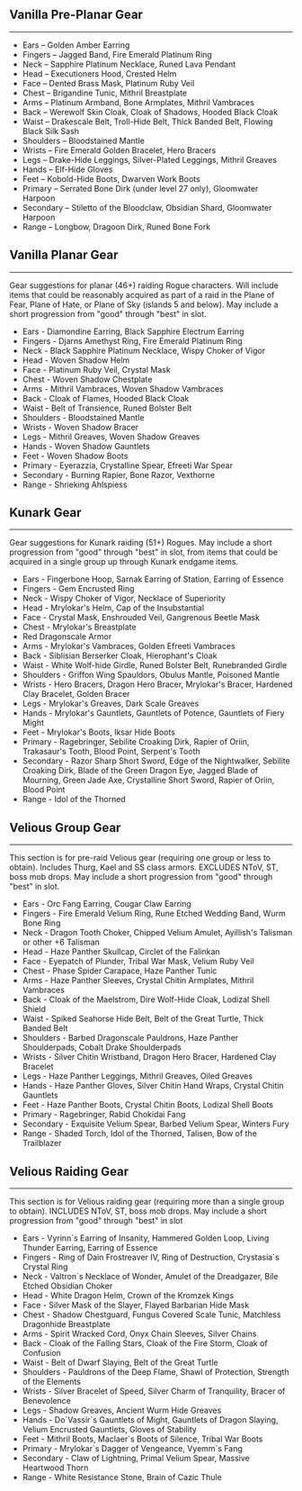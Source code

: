 ## Vanilla Pre-Planar Gear

---
* Ears – Golden Amber Earring
* Fingers – Jagged Band, Fire Emerald Platinum Ring
* Neck – Sapphire Platinum Necklace, Runed Lava Pendant
* Head – Executioners Hood, Crested Helm 
* Face – Dented Brass Mask, Platinum Ruby Veil
* Chest – Brigandine Tunic, Mithril Breastplate
* Arms – Platinum Armband, Bone Armplates, Mithril Vambraces
* Back – Werewolf Skin Cloak, Cloak of Shadows, Hooded Black Cloak
* Waist – Drakescale Belt, Troll-Hide Belt, Thick Banded Belt, Flowing Black Silk Sash
* Shoulders – Bloodstained Mantle
* Wrists – Fire Emerald Golden Bracelet, Hero Bracers
* Legs – Drake-Hide Leggings, Silver-Plated Leggings, Mithril Greaves
* Hands – Elf-Hide Gloves
* Feet – Kobold-Hide Boots, Dwarven Work Boots
* Primary – Serrated Bone Dirk (under level 27 only), Gloomwater Harpoon
* Secondary – Stiletto of the Bloodclaw, Obsidian Shard, Gloomwater Harpoon
* Range – Longbow, Dragoon Dirk, Runed Bone Fork 

## Vanilla Planar Gear

---
Gear suggestions for planar (46+) raiding Rogue characters. Will include items that could be reasonably acquired as part of a raid in the Plane of Fear, Plane of Hate, or Plane of Sky (islands 5 and below). May include a short progression from "good" through "best" in slot.

* Ears - Diamondine Earring, Black Sapphire Electrum Earring
* Fingers - Djarns Amethyst Ring, Fire Emerald Platinum Ring
* Neck - Black Sapphire Platinum Necklace, Wispy Choker of Vigor
* Head - Woven Shadow Helm
* Face - Platinum Ruby Veil, Crystal Mask
* Chest - Woven Shadow Chestplate
* Arms - Mithril Vambraces, Woven Shadow Vambraces
* Back - Cloak of Flames, Hooded Black Cloak
* Waist - Belt of Transience, Runed Bolster Belt
* Shoulders - Bloodstained Mantle
* Wrists - Woven Shadow Bracer
* Legs - Mithril Greaves, Woven Shadow Greaves
* Hands - Woven Shadow Gauntlets
* Feet - Woven Shadow Boots
* Primary - Eyerazzia, Crystalline Spear, Efreeti War Spear
* Secondary - Burning Rapier, Bone Razor, Vexthorne
* Range - Shrieking Ahlspiess

## Kunark Gear

---
Gear suggestions for Kunark raiding (51+) Rogues. May include a short progression from "good" through "best" in slot, from items that could be acquired in a single group up through Kunark endgame items. 

* Ears - Fingerbone Hoop, Sarnak Earring of Station, Earring of Essence
* Fingers - Gem Encrusted Ring
* Neck - Wispy Choker of Vigor, Necklace of Superiority
* Head - Mrylokar's Helm, Cap of the Insubstantial
* Face - Crystal Mask, Enshrouded Veil, Gangrenous Beetle Mask
* Chest - Mrylokar's Breastplate
* Red Dragonscale Armor
* Arms - Mrylokar's Vambraces, Golden Efreeti Vambraces
* Back - Siblisian Berserker Cloak, Hierophant's Cloak
* Waist - White Wolf-hide Girdle, Runed Bolster Belt, Runebranded Girdle
* Shoulders - Griffon Wing Spauldors, Obulus Mantle, Poisoned Mantle
* Wrists - Hero Bracers, Dragon Hero Bracer, Mrylokar's Bracer, Hardened Clay Bracelet, Golden Bracer
* Legs - Mrylokar's Greaves, Dark Scale Greaves
* Hands - Mrylokar's Gauntlets, Gauntlets of Potence, Gauntlets of Fiery Might
* Feet - Mrylokar's Boots, Iksar Hide Boots
* Primary - Ragebringer, Sebilite Croaking Dirk, Rapier of Oriin, Trakasaur's Tooth, Blood Point, Serpent's Tooth
* Secondary - Razor Sharp Short Sword, Edge of the Nightwalker, Sebilite Croaking Dirk, Blade of the Green Dragon Eye, Jagged Blade of Mourning, Green Jade Axe, Crystalline Short Sword, Rapier of Oriin, Blood Point
* Range - Idol of the Thorned

## Velious Group Gear

---
This section is for pre-raid Velious gear (requiring one group or less to obtain). Includes Thurg, Kael and SS class armors. EXCLUDES NToV, ST, boss mob drops. May include a short progression from "good" through "best" in slot. 

* Ears - Orc Fang Earring, Cougar Claw Earring
* Fingers - Fire Emerald Velium Ring, Rune Etched Wedding Band, Wurm Bone Ring
* Neck - Dragon Tooth Choker, Chipped Velium Amulet, Ayillish's Talisman or other +6 Talisman
* Head - Haze Panther Skullcap, Circlet of the Falinkan
* Face - Eyepatch of Plunder, Tribal War Mask, Velium Ruby Veil
* Chest - Phase Spider Carapace, Haze Panther Tunic
* Arms - Haze Panther Sleeves, Crystal Chitin Armplates, Mithril Vambraces
* Back - Cloak of the Maelstrom, Dire Wolf-Hide Cloak, Lodizal Shell Shield
* Waist - Spiked Seahorse Hide Belt, Belt of the Great Turtle, Thick Banded Belt
* Shoulders - Barbed Dragonscale Pauldrons, Haze Panther Shoulderpads, Cobalt Drake Shoulderpads
* Wrists - Silver Chitin Wristband, Dragon Hero Bracer, Hardened Clay Bracelet
* Legs - Haze Panther Leggings, Mithril Greaves, Oiled Greaves
* Hands - Haze Panther Gloves, Silver Chitin Hand Wraps, Crystal Chitin Gauntlets
* Feet - Haze Panther Boots, Crystal Chitin Boots, Lodizal Shell Boots
* Primary - Ragebringer, Rabid Chokidai Fang
* Secondary - Exquisite Velium Spear, Barbed Velium Spear, Winters Fury
* Range - Shaded Torch, Idol of the Thorned, Talisen, Bow of the Trailblazer

## Velious Raiding Gear

---
This section is for Velious raiding gear (requiring more than a single group to obtain). INCLUDES NToV, ST, boss mob drops. May include a short progression from "good" through "best" in slot

* Ears - Vyrinn`s Earring of Insanity, Hammered Golden Loop, Living Thunder Earring, Earring of Essence
* Fingers - Ring of Dain Frostreaver IV, Ring of Destruction, Crystasia`s Crystal Ring
* Neck - Valtron`s Necklace of Wonder, Amulet of the Dreadgazer, Bile Etched Obsidian Choker
* Head - White Dragon Helm, Crown of the Kromzek Kings
* Face - Silver Mask of the Slayer, Flayed Barbarian Hide Mask
* Chest - Shadow Chestguard, Fungus Covered Scale Tunic, Matchless Dragonhide Breastplate
* Arms - Spirit Wracked Cord, Onyx Chain Sleeves, Silver Chains
* Back - Cloak of the Falling Stars, Cloak of the Fire Storm, Cloak of Confusion
* Waist - Belt of Dwarf Slaying, Belt of the Great Turtle
* Shoulders - Pauldrons of the Deep Flame, Shawl of Protection, Strength of the Elements
* Wrists - Silver Bracelet of Speed, Silver Charm of Tranquility, Bracer of Benevolence
* Legs - Shadow Greaves, Ancient Wurm Hide Greaves
* Hands - Do\`Vassir`s Gauntlets of Might, Gauntlets of Dragon Slaying, Velium Encrusted Gauntlets, Gloves of Stability
* Feet - Mithril Boots, Maclaer`s Boots of Silence, Tribal War Boots
* Primary - Mrylokar\`s Dagger of Vengeance, Vyemm\`s Fang
* Secondary - Claw of Lightning, Primal Velium Spear, Massive Heartwood Thorn
* Range - White Resistance Stone, Brain of Cazic Thule
